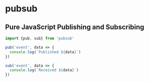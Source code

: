 # pubsub
## Pure JavaScript Publishing and Subscribing


```javascript
import {pub, sub} from 'pubsub'

pub('event', data => {
  console.log(`Published ${data}`)
})

sub('event', data => {
  console.log(`Received ${data}`)
})

```